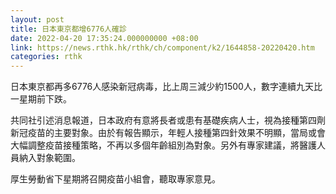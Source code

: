 ```yaml
---
layout: post
title: 日本東京都增6776人確診
date: 2022-04-20 17:35:24.000000000 +08:00
link: https://news.rthk.hk/rthk/ch/component/k2/1644858-20220420.htm
categories: rthk
---
```


日本東京都再多6776人感染新冠病毒，比上周三減少約1500人，數字連續九天比一星期前下跌。

共同社引述消息報道，日本政府有意將長者或患有基礎疾病人士，視為接種第四劑新冠疫苗的主要對象。由於有報告顯示，年輕人接種第四針效果不明顯，當局或會大幅調整疫苗接種策略，不再以多個年齡組別為對象。另外有專家建議，將醫護人員納入對象範圍。

厚生勞動省下星期將召開疫苗小組會，聽取專家意見。
